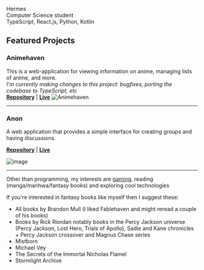 Hermes  
Computer Science student  
TypeScript, React.js, Python, Kotlin

## Featured Projects
### Animehaven
This is a web-application for viewing information on anime, managing lists of anime, and more.  
_I'm currently making changes to this project: bugfixes, porting the codebase to TypeScript, etc_  
[**Repository**](https://github.com/TruePadawan/Animehaven-next) | [**Live**](https://animehaven-next.vercel.app/)
![Animehaven](https://user-images.githubusercontent.com/71678062/205748954-423e5a49-2289-4ee3-9585-05fe40bdbec0.png)

<hr />

### Anon
A web application that provides a simple interface for creating groups and having discussions.

[**Repository**](https://github.com/TruePadawan/Anon) | [**Live**](https://anon-posts.vercel.app/)
 
![image](https://github.com/TruePadawan/TruePadawan/assets/71678062/3397e030-215e-456a-a835-287d8a47e12e)

<hr />

Other than programming, my interests are [gaming](https://steamcommunity.com/id/hermeschi/), reading (manga/manhwa/fantasy books) and exploring cool technologies  

If you're interested in fantasy books like myself then I suggest these:
- All books by Brandon Mull (I liked Fablehaven and might reread a couple of his books)
- Books by Rick Riordan notably books in the Percy Jackson universe (Percy Jackson, Lost Hero, Trials of Apollo), Sadie and Kane chronicles + Percy Jackson crossover and Magnus Chase series
- Mistborn
- Michael Vey
- The Secrets of the Immortal Nicholas Flamel
- Stormlight Archive


